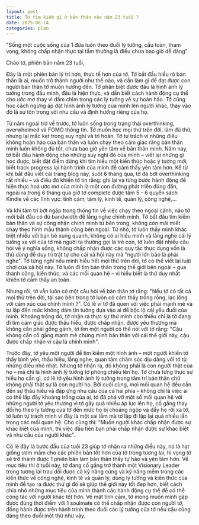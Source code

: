 ```yaml
---
layout: post
title: Tớ tìm kiếm gì ở bản thân vào năm 23 tuổi ?
date: 2025-06-14
categories: plan
---
```


"Sống một cuộc sống của 1 đứa luôn theo đuổi lý tưởng, cầu toàn, tham vọng, không chấp nhận thực tại tầm thường là điều chưa bao giờ dễ dàng".

Chào tớ, phiên bản năm 23 tuổi,

Đây là một phiên bản lý trí hơn, thực tế hơn của tớ. Tớ bắt đầu hiểu rõ bản thân là ai, muốn trở thành người như thế nào, và cần làm gì để đạt được con người bản thân tớ muốn hướng đến. Tớ phân biệt được đâu là hình ảnh lý tưởng trong đầu mình, đâu là hiện thực, và dần biết cách hành động cụ thể cho ước mơ thay vì đắm chìm trong các lý tưởng về sự hoàn hảo. Tớ cũng học cách ngừng áp đặt hình ảnh lý tưởng của mình lên người khác, thay vào đó là sự tôn trọng với nhu cầu và định hướng riêng của họ.

Từ năm ngoái trở về trước, tớ luôn sống trong trạng thái overthinking, overwhelmed và FOMO thông tin. Tớ muốn học mọi thứ trên đời, làm đủ thứ, nhưng lại mắc kẹt trong suy nghĩ và trì hoãn. Tớ tự trách vì những điều không hoàn hảo của bản thân và luôn chạy theo cảm giác rằng bản thân mình luôn không đủ tốt, chưa bao giờ yên tâm về bản thân mình. Năm nay, tớ bắt đầu hành động cho những suy nghĩ đó của mình – viết lại những gì học được, biết đặt điểm dừng khi tìm hiểu một kiến thức hoặc ý tưởng mới, biết track progress lại hành trình của mình để cảm thấy yên tâm hơn. Kể từ khi bắt đầu viết cái trang blog này, suốt 6 tháng qua, tớ đã bớt overthinking rất nhiều – và điều đó khiến tớ tin rằng: ghi lại và từng bước hành động để hiện thực hoá ước mơ của mình là một con đường phát triển đúng đắn, ngoài ra trong 6 tháng qua giờ tớ complete được tầm 5 - 6 quyển sách Kindle về các lĩnh vực: tình cảm, tâm lý, kinh tế, quản lý, công nghệ,...

Và khi tâm trí bớt ngập trong thông tin về việc chạy theo ngoại cảnh, não tớ mới bắt đầu có đủ bandwidth để lắng nghe chính mình. Tớ bắt đầu tìm kiếm bản thân và sự công nhận chính mình từ bên trong, không còn mải miết chạy theo hình mẫu thành công bên ngoài. Từ nhỏ, tớ luôn thấy mình khác biệt nhiều với bạn bè xung quanh, không có ai hiểu mình và lắng nghe cái lý tưởng xa vời của tớ mà người ta thường gọi là trẻ con, tớ luôn đặt nhiều câu hỏi về ý nghĩa sống, không chấp nhận được các quy tắc thực dụng vốn là thứ dùng để duy trì trật tự cho cái xã hội này mà "người lớn bảo là phải nghe". Tớ từng nghĩ nếu mình hiểu hết mọi thứ trên đời, tớ có thể viết lại luật chơi của xã hội này. Tớ luôn đi tìm bản thân trong thế giới bên ngoài – qua thành công, kiến thức, và các mối quan hệ – vì hiểu biết là thứ duy nhất khiến tớ cảm thấy an toàn.

Nhưng rồi, tớ vẫn luôn có một câu hỏi về bản thân tớ rằng: "Nếu tớ có tất cả mọi thứ trên đời, tại sao bên trong tớ luôn có cảm thấy trống rỗng, lạc lõng với cảm xúc của chính mình ?". Có lẽ vì tớ đã quen với việc phải mạnh mẽ và tự lập đến mức không dám tin tưởng dựa vào ai để bộc lộ cái yếu đuối của mình. Khoảng trống đó, tớ nhận ra thực sự thứ mình còn thiếu chỉ là tớ đang đi tìm cảm giác được thấu hiểu, được chấp nhận, được yêu thương mà không cần phải gồng gánh, tớ tìm một người có thể nói với tớ rằng: "Cậu không cần cố gắng mạnh mẽ chứng minh bản thân với cái thế giới này, cậu được chấp nhận vì cậu là chính mình".

Trước đây, tớ yêu một người để tìm kiếm một hình ảnh – một người khiến tớ thấy bình yên, thấu hiểu, lắng nghe, quan tâm chăm sóc dịu dàng với tớ từ những điều nhỏ nhặt. Nhưng tớ nhận ra, đó không phải là con người thật của họ – mà chỉ là hình ảnh lý tưởng tớ phóng chiếu lên họ. Tớ chưa từng thực sự hiểu họ cần gì, có lẽ tớ yêu hình ảnh lý tưởng trong tâm trí bản thân chứ không phải thật sự là con người họ. Bởi cuối cùng, mọi mối quan hệ đều cần đến sự thấu hiểu và đáp ứng nhu cầu của cả hai phía – không chỉ là việc ai có thể lấp đầy khoảng trống của ai, tớ đã phá vỡ một số mối quan hệ với những người tớ yêu thương vì tớ gây quá nhiều áp lực lên họ, cố gắng thay đổi họ theo lý tưởng của tớ đến mức họ bị choáng ngộp và đẩy họ rời xa tớ, tớ luôn tự trách mình vì đây là một sai lầm mà tớ lặp đi lặp lại quá nhiều lần trong các mối quan hệ. Cho cùng thì: "Muốn người khác chấp nhận được sự khác biệt của mình, thì việc đầu tiên bạn phải chấp nhận được sự khác biệt và nhu cầu của người khác".

Có lẽ đây là bước đầu của tuổi 23 giúp tớ nhận ra những điều này, nó là hạt giống ươm mầm cho các phiên bản tốt hơn của tớ trong tương lai, hi vọng tớ sẽ trở thành được 1 phiên bản làm bản thân thấy tự hào và yên tâm hơn. Về mục tiêu thì ở tuổi này, tớ đang cố gắng trở thành một Visionary Leader trong tương lai trau dồi được cả kỹ năng cứng và kỹ năng mềm trong các kiến thức về công nghệ, kinh tế và quản lý, dùng lý tưởng và kiến thức của mình để tạo ra được thứ gì đó sẽ giúp thế giới này tốt đẹp hơn, biết cách chia nhỏ những mục tiêu của mình thành các hành động cụ thể để có thể cộng tác với người khác tốt hơn. Về mặt tình cảm, tớ mong muốn mình gặp được đúng thời điểm với 1 soulmate có thể chấp nhận được con người tớ, đồng hành được trên hành trình theo đuổi các lý tưởng của tớ nếu cậu cũng đang theo đuổi một thứ như vậy.
